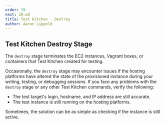 ```yaml
---
order: 19
next: 20.md
title: Test Kitchen - Destroy
author: Aaron Lippold
---
```


## Test Kitchen Destroy Stage

The `destroy` stage terminates the EC2 instances, Vagrant boxes, or containers that Test Kitchen created for testing.

Occasionally, the `destroy` stage may encounter issues if the hosting platforms have altered the state of the provisioned instance during your writing, testing, or debugging sessions. If you face any problems with the `destroy` stage or any other Test Kitchen commands, verify the following:

- The test target's login, hostname, and IP address are still accurate.
- The test instance is still running on the hosting platforms.

Sometimes, the solution can be as simple as checking if the instance is still active.
